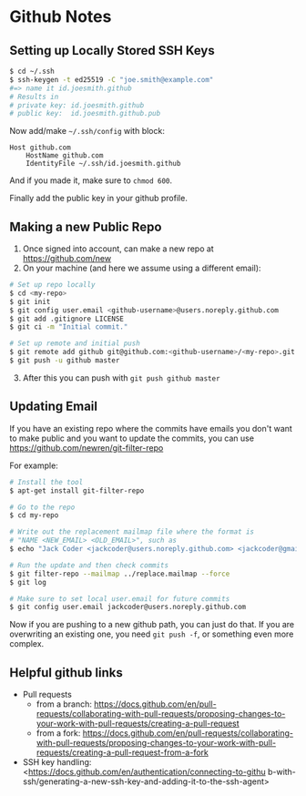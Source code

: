 # Github Notes

## Setting up Locally Stored SSH Keys

```sh
$ cd ~/.ssh
$ ssh-keygen -t ed25519 -C "joe.smith@example.com"
#=> name it id.joesmith.github
# Results in
# private key: id.joesmith.github
# public key:  id.joesmith.github.pub
```

Now add/make `~/.ssh/config` with block:

```
Host github.com
    HostName github.com
    IdentityFile ~/.ssh/id.joesmith.github
```

And if you made it, make sure to `chmod 600`.

Finally add the public key in your github profile.


## Making a new Public Repo

1. Once signed into account, can make a new repo at <https://github.com/new>
2. On your machine (and here we assume using a different email):

```sh
# Set up repo locally
$ cd <my-repo>
$ git init
$ git config user.email <github-username>@users.noreply.github.com
$ git add .gitignore LICENSE
$ git ci -m "Initial commit."

# Set up remote and initial push
$ git remote add github git@github.com:<github-username>/<my-repo>.git
$ git push -u github master
```

3. After this you can push with `git push github master`

## Updating Email

If you have an existing repo where the commits have emails you don't want to make public and you want to update the commits, you can use <https://github.com/newren/git-filter-repo>

For example:

```sh
# Install the tool
$ apt-get install git-filter-repo

# Go to the repo
$ cd my-repo

# Write out the replacement mailmap file where the format is
# "NAME <NEW_EMAIL> <OLD_EMAIL>", such as
$ echo "Jack Coder <jackcoder@users.noreply.github.com> <jackcoder@gmail.com>" > ../replace.mailmap

# Run the update and then check commits
$ git filter-repo --mailmap ../replace.mailmap --force
$ git log

# Make sure to set local user.email for future commits
$ git config user.email jackcoder@users.noreply.github.com
```

Now if you are pushing to a new github path, you can just do that.
If you are overwriting an existing one, you need `git push -f`, or something even more complex.


## Helpful github links

* Pull requests
    * from a branch: <https://docs.github.com/en/pull-requests/collaborating-with-pull-requests/proposing-changes-to-your-work-with-pull-requests/creating-a-pull-request>
    * from a fork: <https://docs.github.com/en/pull-requests/collaborating-with-pull-requests/proposing-changes-to-your-work-with-pull-requests/creating-a-pull-request-from-a-fork>
* SSH key handling: <https://docs.github.com/en/authentication/connecting-to-githu
b-with-ssh/generating-a-new-ssh-key-and-adding-it-to-the-ssh-agent>


